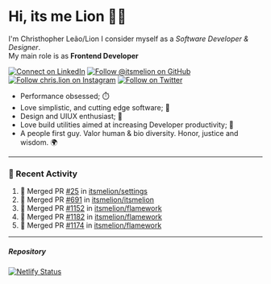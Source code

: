 # Hi, its me Lion 👋🦁

I'm Christhopher Leão/Lion
I consider myself as a _Software Developer & Designer_.<br/>My main role is as <b>Frontend Developer</b>
<br />

[![Connect on LinkedIn](https://img.shields.io/badge/--linkedin?label=LinkedIn&logo=LinkedIn&style=social)](https://www.linkedin.com/in/chrislion)
[![Follow @itsmelion on GitHub](https://img.shields.io/github/followers/itsmelion?label=follow%20%40itsmeLion&style=social)](https://github.com/itsmelion)
[![Follow chris.lion on Instagram](https://img.shields.io/badge/--instagram?label=@chris.lion&logo=Instagram&style=social)](https://instagram.com/chris.lion)
[![Follow on Twitter](https://img.shields.io/badge/--twitter?label=@ChrisLion_me&logo=Twitter&style=social)](https://twitter.com/chrislion_me)

- Performance obsessed; ⏱️
- Love simplistic, and cutting edge software; 📆
- Design and UIUX enthusiast; 🎨
- Love build utilities aimed at increasing Developer productivity; 🧰
- A people first guy. Valor human & bio diversity. Honor, justice and wisdom. 🌍

---
### 📰 Recent Activity

<!--START_SECTION:activity-->
1. 🎉 Merged PR [#25](https://github.com/itsmelion/settings/pull/25) in [itsmelion/settings](https://github.com/itsmelion/settings)
2. 🎉 Merged PR [#691](https://github.com/itsmelion/itsmelion/pull/691) in [itsmelion/itsmelion](https://github.com/itsmelion/itsmelion)
3. 🎉 Merged PR [#1152](https://github.com/itsmelion/flamework/pull/1152) in [itsmelion/flamework](https://github.com/itsmelion/flamework)
4. 🎉 Merged PR [#1182](https://github.com/itsmelion/flamework/pull/1182) in [itsmelion/flamework](https://github.com/itsmelion/flamework)
5. 🎉 Merged PR [#1174](https://github.com/itsmelion/flamework/pull/1174) in [itsmelion/flamework](https://github.com/itsmelion/flamework)
<!--END_SECTION:activity-->

___

##### Repository
[![Netlify Status](https://api.netlify.com/api/v1/badges/9e2e6136-1ab9-42fc-8d4e-188512d5d841/deploy-status)](https://app.netlify.com/sites/lion-portfolio/deploys)
